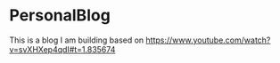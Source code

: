 # PersonalBlog
This is a blog I am building based on https://www.youtube.com/watch?v=svXHXep4qdI#t=1.835674
